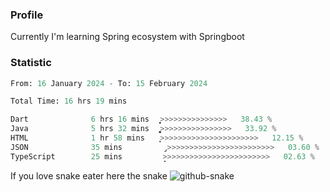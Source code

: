 ### Profile 

Currently I'm learning Spring ecosystem with Springboot

### Statistic
<!--START_SECTION:waka-->

```python
From: 16 January 2024 - To: 15 February 2024

Total Time: 16 hrs 19 mins

Dart              6 hrs 16 mins   ͎͎͎͎͎͎͎͎͎̝>>>>>>>>>>>>>>>   38.43 %
Java              5 hrs 32 mins   ͎͎͎͎͎͎͎͎͚>>>>>>>>>>>>>>>>   33.92 %
HTML              1 hr 58 mins    ͎͎͎>>>>>>>>>>>>>>>>>>>>>>   12.15 %
JSON              35 mins         ̡>>>>>>>>>>>>>>>>>>>>>>>>   03.60 %
TypeScript        25 mins         ̝>>>>>>>>>>>>>>>>>>>>>>>>   02.63 %
```

<!--END_SECTION:waka-->

If you love snake eater here the snake 
<picture>
  <source media="(prefers-color-scheme: dark)" srcset="https://github.com/pradana4648/pradana4648/blob/c0566a83ca6ea5f2e46bab00e717c4c82b4b5c4c/github-contribution-grid-snake-dark.svg" />
  <source media="(prefers-color-scheme: light)" srcset="https://github.com/pradana4648/pradana4648/blob/c0566a83ca6ea5f2e46bab00e717c4c82b4b5c4c/github-contribution-grid-snake.svg" />
  <img alt="github-snake" src="https://github.com/pradana4648/pradana4648/blob/c0566a83ca6ea5f2e46bab00e717c4c82b4b5c4c/github-contribution-grid-snake.svg" />
</picture>
